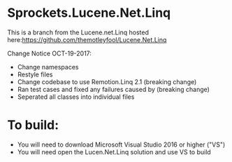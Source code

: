 # Sprockets.Lucene.Net.Linq

This is a branch from the Lucene.net.Linq hosted here:https://github.com/themotleyfool/Lucene.Net.Linq

Change Notice OCT-19-2017:
* Change namespaces
* Restyle files
* Change codebase to use Remotion.Linq 2.1 (breaking change)
* Ran test cases and fixed any failures caused by (breaking change)
* Seperated all classes into individual files



# To build:
* You will need to download Microsoft Visual Studio 2016 or higher ("VS")
* You will need open the Lucen.Net.Linq solution and use VS to build
